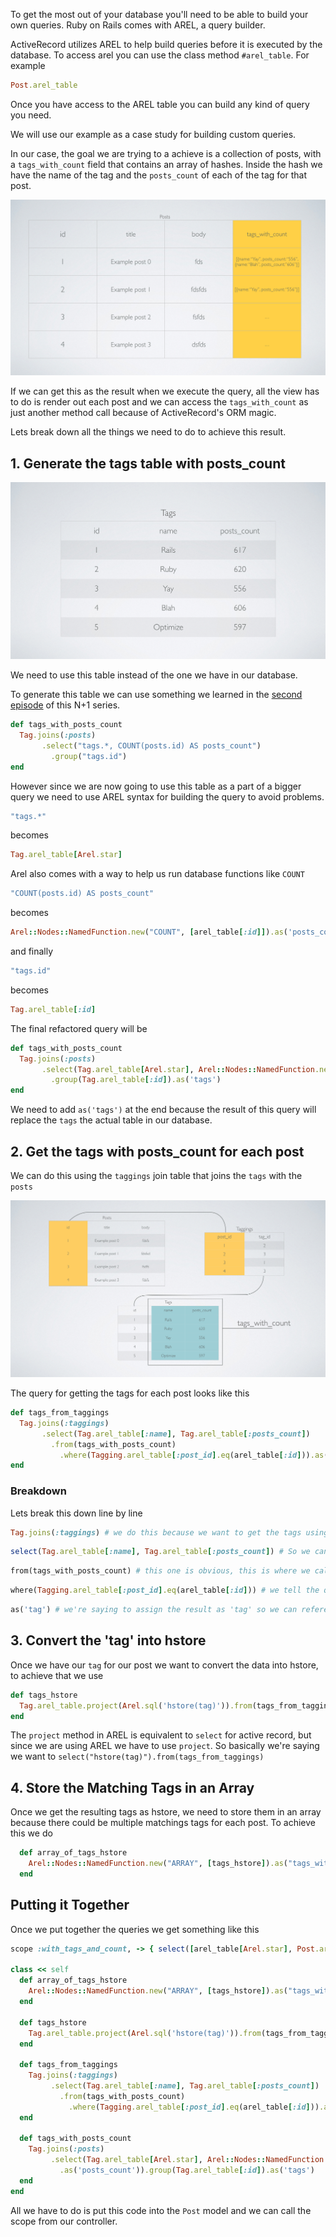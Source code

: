 To get the most out of your database you'll need to be able to build your own queries. Ruby on Rails comes with AREL, a query builder. 

ActiveRecord utilizes AREL to help build queries before it is executed by the database. To access arel you can use the class method `#arel_table`. For example

```ruby
Post.arel_table
```

Once you have access to the AREL table you can build any kind of query you need.

We will use our example as a case study for building custom queries.

In our case, the goal we are trying to a achieve is a collection of posts, with a `tags_with_count` field that contains an array of hashes. Inside the hash we have the name of the tag and the `posts_count` of each of the tag for that post.

![Posts Results](assets/posts-result.png)

If we can get this as the result when we execute the query, all the view has to do is render out each post and we can access the `tags_with_count` as just another method call because of ActiveRecord's ORM magic.

Lets break down all the things we need to do to achieve this result.

## 1. Generate the tags table with posts_count

![Tags with Posts Count](assets/tags-posts-count.png)

We need to use this table instead of the one we have in our database.

To generate this table we can use something we learned in the [second episode](http://www.youtube.com/watch?v=rJg3I-leoo4) of this N+1 series.

```ruby
def tags_with_posts_count
  Tag.joins(:posts)
       .select("tags.*, COUNT(posts.id) AS posts_count")
         .group("tags.id")
end
```

However since we are now going to use this table as a part of a bigger query we need to use AREL syntax for building the query to avoid problems.

```ruby
"tags.*" 
```

becomes

```ruby
Tag.arel_table[Arel.star]
```

Arel also comes with a way to help us run database functions like `COUNT`

```ruby
"COUNT(posts.id) AS posts_count"
```

becomes

```ruby
Arel::Nodes::NamedFunction.new("COUNT", [arel_table[:id]]).as('posts_count')
```

and finally

```ruby
"tags.id"
```

becomes 

```ruby
Tag.arel_table[:id]
```

The final refactored query will be

```ruby
def tags_with_posts_count
  Tag.joins(:posts)
       .select(Tag.arel_table[Arel.star], Arel::Nodes::NamedFunction.new("COUNT", [arel_table[:id]]).as('posts_count'))
         .group(Tag.arel_table[:id]).as('tags')
end
```

We need to add `as('tags')` at the end because the result of this query will replace the `tags` the actual table in our database.

## 2. Get the tags with posts_count for each post

We can do this using the `taggings` join table that joins the `tags` with the `posts`

![Join between Tags and Posts](assets/tagging-for-post.png)

The query for getting the tags for each post looks like this 

```ruby
def tags_from_taggings
  Tag.joins(:taggings)
       .select(Tag.arel_table[:name], Tag.arel_table[:posts_count])
         .from(tags_with_posts_count)
           .where(Tagging.arel_table[:post_id].eq(arel_table[:id])).as('tag')
end
```

### Breakdown

Lets break this down line by line

```ruby
Tag.joins(:taggings) # we do this because we want to get the tags using the `taggings` table
```

```ruby
select(Tag.arel_table[:name], Tag.arel_table[:posts_count]) # So we can select the columns we want
```

```ruby
from(tags_with_posts_count) # this one is obvious, this is where we call our previous query
```

```ruby
where(Tagging.arel_table[:post_id].eq(arel_table[:id])) # we tell the query that we want the tag_id where the `taggings.post_id = posts.id`
```

```ruby
as('tag') # we're saying to assign the result as 'tag' so we can reference it later
```

## 3. Convert the 'tag' into hstore

Once we have our `tag` for our post we want to convert the data into hstore, to achieve that we use

```ruby
def tags_hstore
  Tag.arel_table.project(Arel.sql('hstore(tag)')).from(tags_from_taggings)
end
```

The `project` method in AREL is equivalent to `select` for active record, but since we are using AREL we have to use `project`. So basically we're saying we want to `select("hstore(tag)").from(tags_from_taggings)`

## 4. Store the Matching Tags in an Array

Once we get the resulting tags as hstore, we need to store them in an array because there could be multiple matchings tags for each post. To achieve this we do

```ruby
  def array_of_tags_hstore
    Arel::Nodes::NamedFunction.new("ARRAY", [tags_hstore]).as("tags_with_count")
  end
```

## Putting it Together

Once we put together the queries we get something like this

```ruby
scope :with_tags_and_count, -> { select([arel_table[Arel.star], Post.array_of_tags_hstore]) }
 
class << self
  def array_of_tags_hstore
    Arel::Nodes::NamedFunction.new("ARRAY", [tags_hstore]).as("tags_with_count")
  end

  def tags_hstore
    Tag.arel_table.project(Arel.sql('hstore(tag)')).from(tags_from_taggings)
  end

  def tags_from_taggings
    Tag.joins(:taggings)
         .select(Tag.arel_table[:name], Tag.arel_table[:posts_count])
           .from(tags_with_posts_count)
             .where(Tagging.arel_table[:post_id].eq(arel_table[:id])).as('tag')
  end

  def tags_with_posts_count
    Tag.joins(:posts)
         .select(Tag.arel_table[Arel.star], Arel::Nodes::NamedFunction.new("COUNT", [arel_table[:id]])
           .as('posts_count')).group(Tag.arel_table[:id]).as('tags')
  end
end
```

All we have to do is put this code into the `Post` model and we can call the scope from our controller.